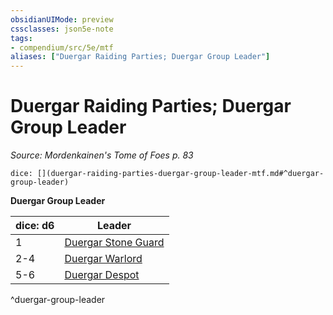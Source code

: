 ```yaml
---
obsidianUIMode: preview
cssclasses: json5e-note
tags:
- compendium/src/5e/mtf
aliases: ["Duergar Raiding Parties; Duergar Group Leader"]
---
```

# Duergar Raiding Parties; Duergar Group Leader
*Source: Mordenkainen's Tome of Foes p. 83* 

`dice: [](duergar-raiding-parties-duergar-group-leader-mtf.md#^duergar-group-leader)`

**Duergar Group Leader**

| dice: d6 | Leader |
|----------|--------|
| 1 | [Duergar Stone Guard](/2-Mechanics/CLI/bestiary/humanoid/duergar-stone-guard-mpmm.md) |
| 2-4 | [Duergar Warlord](/2-Mechanics/CLI/bestiary/humanoid/duergar-warlord-mpmm.md) |
| 5-6 | [Duergar Despot](/2-Mechanics/CLI/bestiary/humanoid/duergar-despot-mpmm.md) |
^duergar-group-leader
